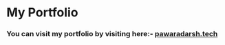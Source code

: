 <h1>My Portfolio</h1>
<h3>You can visit my portfolio by visiting here:- <a href="https://www.pawaradarsh.tech">pawaradarsh.tech</a></h3>
